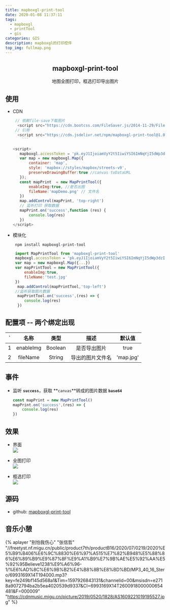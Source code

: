 ```yaml
---
title: mapboxgl-print-tool
date: 2020-01-08 11:37:11
tags:
  - mapboxgl
  - printTool
  - gis
categories: GIS
description: mapboxgl的打印控件
top_img: fullmap.png
---
```


##  <center>mapboxgl-print-tool</center>
<center>地图全图打印，框选打印导出图片</center>

## 使用
 -  CDN
     ```js
      // 依赖file-save下载图片
       <script src="https://cdn.bootcss.com/FileSaver.js/2014-11-29/FileSaver.min.js"></script>
      // 引用
       <script src="https://cdn.jsdelivr.net/npm/mapboxgl-print-tool@1.0.5/dist/index.js"></script>
         ```
     ```
     ```js
    <script>
        mapboxgl.accessToken = 'pk.eyJ1IjoiamVyY2t5IiwiYSI6ImNqYjI5dWp3dzI1Y2YzMnM3eG0xNnV3bWsifQ.eQp4goc9Ng8SuEZcdgNJ_g';
        var map = new mapboxgl.Map({
            container: 'map',
            style: 'mapbox://styles/mapbox/streets-v9',
            preserveDrawingBuffer:true //canvas toDataURL
        });
        const mapPrint  = new MapPrintTool({
            enableImg:true, //是否出图
            fileName:'mapDemo.png' // 文件名
        })
        map.addControl(mapPrint, 'top-right')
        // 监听打印 获取数据 
        mapPrint.on('success',function (res) {
            console.log(res)
        })
    </script>
     ```
     
 -  模块化
    ```
     npm install mapboxgl-print-tool
    ```
    ```js
     import MapPrintTool from 'mapboxgl-print-tool'
     mapboxgl.accessToken = 'pk.eyJ1IjoiamVyY2t5IiwiYSI6ImNqYjI5dWp3dzI1Y2YzMnM3eG0xNnV3bWsifQ.eQp4goc9Ng8SuEZcdgNJ_g';
     var map = new mapboxgl.Map({...})
     var mapPrintTool = new MapPrintTool({
         enableImg:true,
         fileName:'test.jpg'
     })
      map.addControl(mapPrintTool,'top-left')
     //监听获取图片数据
      mapPrintTool.on('success',(res) => {
         console.log(res)
      })
    ```
    
## 配置项 -- 两个绑定出现

  ` | 名称 | 类型 | 描述 | 默认值
  :---: |:---: | :---: | :---: | :---:
  1 | enableImg | Boolean | 是否导出图片 | true 
  2 | fileName| String | 导出的图片文件名 | 'map.jpg'
 
## 事件
  - 监听 **`success`**，获取 **`canvas`**转成的图片数据 **`base64`**   
    ```js
    const mapPrint = new MapPrintTool()
    mapPrint.on('success',(res) => {
        console.log(res)
    })
    ```

## 效果
  - 界面   
  ![](fullmap.png)
  
  - 全图打印  
  ![](fullprint.jpg)
  
  - 框选打印   
  ![](pariprint.jpg)
  
## 源码
  - github: <a href='https://github.com/JerckyLY/mapboxgl-print-tool' target="_blank" >mapboxgl-print-tool</a>  

## 音乐小憩
{% aplayer "别怕我伤心" "张信哲" "//freetyst.nf.migu.cn/public/product7th/productB16/2020/07/0219/2020%E5%B9%B406%E6%9C%8830%E6%97%A515%E7%82%B948%E5%88%86%E6%89%B9%E9%87%8F%E9%A1%B9%E7%9B%AE%E5%92%AA%E5%92%95Believe1238%E9%A6%96-1/%E6%AD%8C%E6%9B%B2%E4%B8%8B%E8%BD%BD/MP3_40_16_Stero/6993169X14T194000.mp3?key=fe249bf145d568a1&Tim=1597926843131&channelid=00&msisdn=e2718a9072794ba2b5ea4020539d9337&CI=6993169X14T2600918000000654481&F=000009" "https://cdnmusic.migu.cn/picture/2019/0520/1828/AS1609221019195527.jpg"  %}
